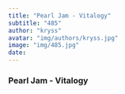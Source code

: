 ```yaml
---
title: "Pearl Jam - Vitalogy"
subtitle: "485"
author: "kryss"
avatar: "img/authors/kryss.jpg"
image: "img/485.jpg"
date:
---
```


### Pearl Jam - Vitalogy
